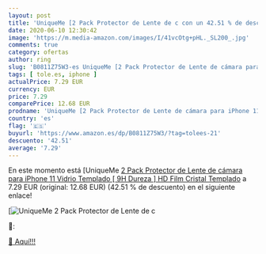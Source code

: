 ```yaml
---
layout: post
title: 'UniqueMe [2 Pack Protector de Lente de c con un 42.51 % de descuento'
date: 2020-06-10 12:30:42
image: 'https://m.media-amazon.com/images/I/41vcOtg+pHL._SL200_.jpg'
comments: true
category: ofertas
author: ring
slug: 'B0811Z75W3-es UniqueMe [2 Pack Protector de Lente de cámara para iPhone...'
tags: [ tole.es, iphone ]
actualPrice: 7.29 EUR
currency: EUR
price: 7.29
comparePrice: 12.68 EUR
prodname: 'UniqueMe [2 Pack Protector de Lente de cámara para iPhone 11  Vidrio Templado [ 9H Dureza ] HD Film Cristal Templado'
country: 'es'
flag: '🇪🇸'
buyurl: 'https://www.amazon.es/dp/B0811Z75W3/?tag=tolees-21'
descuento: '42.51'
average: '7.29'
---
```


En este momento está [UniqueMe [2 Pack Protector de Lente de cámara para iPhone 11  Vidrio Templado [ 9H Dureza ] HD Film Cristal Templado](https://www.amazon.es/dp/B0811Z75W3/?tag=tolees-21) a 7.29 EUR (original: 12.68 EUR) (42.51 %  de descuento) en el siguiente enlace!

[![UniqueMe [2 Pack Protector de Lente de c](https://m.media-amazon.com/images/I/41vcOtg+pHL._SL200_.jpg)](https://www.amazon.es/dp/B0811Z75W3/?tag=tolees-21)

🔎:


[🛒 Aquí!!!](https://www.amazon.es/dp/B0811Z75W3/?tag=tolees-21)
